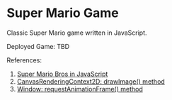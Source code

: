 # Super Mario Game

Classic Super Mario game written in JavaScript.

Deployed Game: TBD

References:

1. [Super Mario Bros in JavaScript](https://youtube.com/playlist?list=PLS8HfBXv9ZWWe8zXrViYbIM2Hhylx8DZx&si=5HTGr9GR1zUIh8JW)
2. [CanvasRenderingContext2D: drawImage() method](https://developer.mozilla.org/en-US/docs/Web/API/CanvasRenderingContext2D/drawImage)
3. [Window: requestAnimationFrame() method](https://developer.mozilla.org/en-US/docs/Web/API/window/requestAnimationFrame)
